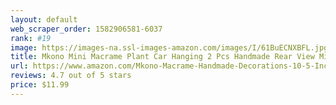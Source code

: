 ```yaml
---
layout: default 
﻿web_scraper_order: 1582906581-6037
rank: #19
image: https://images-na.ssl-images-amazon.com/images/I/61BuECNXBFL.jpg
title: Mkono Mini Macrame Plant Car Hanging 2 Pcs Handmade Rear View Mirrior Charm Car…
url: https://www.amazon.com/Mkono-Macrame-Handmade-Decorations-10-5-Inch/dp/B07KF2HLM4/ref=zg_mw_lawn-garden_19?_encoding=UTF8&psc=1&refRID=76Z90TQYXV7BQTWF8V4S
reviews: 4.7 out of 5 stars
price: $11.99 
---
```

